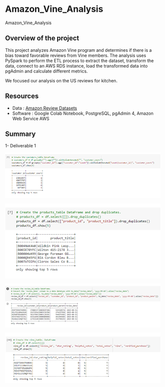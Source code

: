 # Amazon_Vine_Analysis
Amazon_Vine_Analysis


## Overview of the project

This project analyzes Amazon Vine program and determines if there is a bias toward favorable reviews from Vine members.
The analysis uses PySpark to perform the ETL process to extract the dataset, transform the data, connect to an AWS RDS instance, load the transformed data into pgAdmin and calculate different metrics.

We focused our analysis on the US reviews for kitchen.


## Resources
- Data : [Amazon Review Datasets](https://s3.amazonaws.com/amazon-reviews-pds/tsv/index.txt)
- Software : Google Colab Notebook, PostgreSQL, pgAdmin 4, Amazon Web Service AWS

## Summary 

1- Deliverable 1

![Customer_table](/Resources/Customer_table.PNG)

![Product_table](/Resources/Product_table.PNG)

![Review_ID_table](/Resources/Review_ID_table.PNG)

![vine_table](/Resources/vine_table.PNG)
